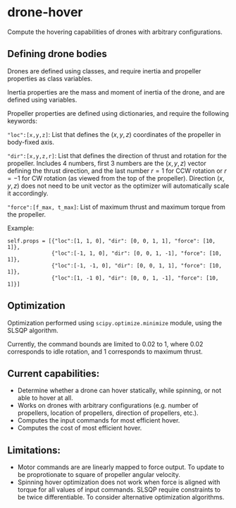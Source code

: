# drone-hover

Compute the hovering capabilities of drones with arbitrary configurations.

## Defining drone bodies

Drones are defined using classes, and require inertia and propeller properties as class variables.

Inertia properties are the mass and moment of inertia of the drone, and are defined using variables.

Propeller properties are defined using dictionaries, and require the following keywords:

`"loc":[x,y,z]`: List that defines the $(x,y,z)$ coordinates of the propeller in body-fixed axis.

`"dir":[x,y,z,r]`: List that defines the direction of thrust and rotation for the propeller. Includes 4 numbers, first 3 numbers are the $(x,y,z)$ vector defining the thrust direction, and the last number $r=1$ for CCW rotation or $r=-1$ for CW rotation (as viewed from the top of the propeller). Direction $(x,y,z)$ does not need to be unit vector as the optimizer will automatically scale it accordingly.

`"force":[f_max, t_max]`: List of maximum thrust and maximum torque from the propeller.

Example: 

    self.props = [{"loc":[1, 1, 0], "dir": [0, 0, 1, 1], "force": [10, 1]},
                  {"loc":[-1, 1, 0], "dir": [0, 0, 1, -1], "force": [10, 1]},
                  {"loc":[-1, -1, 0], "dir": [0, 0, 1, 1], "force": [10, 1]},
                  {"loc":[1, -1 0], "dir": [0, 0, 1, -1], "force": [10, 1]}]

## Optimization

Optimization performed using `scipy.optimize.minimize` module, using the SLSQP algorithm.

Currently, the command bounds are limited to 0.02 to 1, where 0.02 corresponds to idle rotation, and 1 corresponds to maximum thrust.

## Current capabilities: 

- Determine whether a drone can hover statically, while spinning, or not able to hover at all.
- Works on drones with arbitrary configurations (e.g. number of propellers, location of propellers, direction of propellers, etc.).
- Computes the input commands for most efficient hover.
- Computes the cost of most efficient hover.

## Limitations:

- Motor commands are are linearly mapped to force output. To update to be proprotionate to square of propeller angular velocity.
- Spinning hover optimization does not work when force is aligned with torque for all values of input commands. SLSQP require constraints to be twice differentiable. To consider alternative optimization algorithms.

